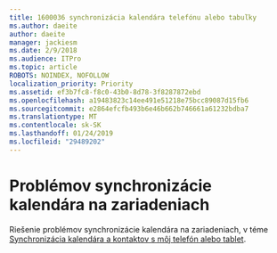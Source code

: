 ```yaml
---
title: 1600036 synchronizácia kalendára telefónu alebo tabuľky
ms.author: daeite
author: daeite
manager: jackiesm
ms.date: 2/9/2018
ms.audience: ITPro
ms.topic: article
ROBOTS: NOINDEX, NOFOLLOW
localization_priority: Priority
ms.assetid: ef3b7fc8-f8c0-43b0-8d78-3f8287872ebd
ms.openlocfilehash: a19483823c14ee491e51218e75bcc89087d15fb6
ms.sourcegitcommit: e2864efcfb493b6e46b662b746661a61232bdba7
ms.translationtype: MT
ms.contentlocale: sk-SK
ms.lasthandoff: 01/24/2019
ms.locfileid: "29489202"
---
```

# <a name="issues-synchronizing-your-calendar-to-devices"></a>Problémov synchronizácie kalendára na zariadeniach

Riešenie problémov synchronizácie kalendára na zariadeniach, v téme [Synchronizácia kalendára a kontaktov s môj telefón alebo tablet](https://support.office.com/article/8479d764-b9f5-4fff-ba88-edd7c265df9f.aspx).
  

